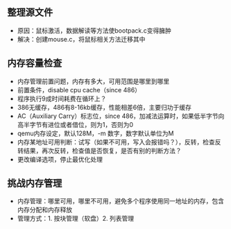 ## 整理源文件
* 原因：鼠标激活，数据解读等方法使bootpack.c变得臃肿
* 解决：创建mouse.c，将鼠标相关方法迁移其中
## 内存容量检查
* 内存管理前置问题，内存有多大，可用范围是哪里到哪里
* 前置条件，disable cpu cache（since 486）
* 程序执行9成时间耗费在循环上？
* 386无缓存，486有8-16kb缓存，性能相差6倍，主要归功于缓存
* AC（Auxiliary Carry）标志位，since 486，加减法运算时，如果低半字节向高半字节有进位或者借位，则为1，否则为0
* qemu内存设定，默认128M，-m 数字，数字默认单位为M
* 内存某地址可用判断：试写（如果不可用，写入会报错吗？），反转，检查反转结果，再次反转，检查值是否恢复，是否有别的判断方法？
* 更改编译选项，停止最优化处理
## 挑战内存管理
* 内存管理：哪里可用，哪里不可用，避免多个程序使用同一地址的内存，包含内存分配和内存释放
* 管理方式：1. 按块管理（软盘）2. 列表管理
